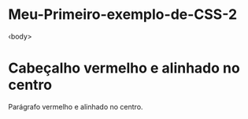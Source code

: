 # Meu-Primeiro-exemplo-de-CSS-2
<!DOCTYPE html> <html>
<html>
    <head>
      <style>
        #para1 {
           { text-align: center; color:red; }
        } 
      </style>
    </head>
‹body>

  <h1 class="center">Cabeçalho vermelho e alinhado no centro</h1> 
  <p class="center">Parágrafo vermelho e alinhado no centro.</p>

</body>
</html>
